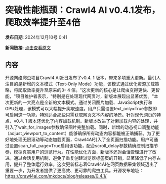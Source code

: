 # 突破性能瓶颈：Crawl4 AI v0.4.1发布，爬取效率提升至4倍

**发布日期**: 2024年12月10号 0:41

**新闻链接**: [点击查看原文](https://www.aibase.com/zh/news/13798)

## 内容

开源网络爬虫项目Crawl4 AI近日发布了v0.4. 1 版本，带来多项重大更新。最引人注目的是新增的文本模式（Text-Only Mode）功能，该模式通过优化资源加载策略，将爬取效率提升至原来的3- 4 倍。"这次更新的核心是让爬虫变得更快、更智能，"项目维护者表示，"特别是在处理现代网页时，新版本展现出显著优势。"本次更新的一大亮点是全新的文本模式。通过关闭图片加载、JavaScript执行和GPU处理，该模式可以大幅提升爬取速度。用户只需设置text_only=True参数即可启用这一功能，特别适合那些只需获取网页文本内容的场景。针对现代网页的特点，v0.4. 1 版本还优化了内容加载机制。新版本改进了对懒加载内容的处理，并引入了wait_for_images参数确保图片完整加载。同时，新增的动态视口调整功能（adjust_viewport_to_content）能够确保所有动态内容都能被正确捕获。为了更好地处理无限滚动等动态加载页面，Crawl4AI引入了全页面扫描功能。用户可通过设置scan_full_page=True启用该功能，配合scroll_delay参数精确控制扫描节奏，模拟真实用户的浏览行为。在性能优化方面，新版本还对会话管理进行了改进。通过会话复用机制，避免了重复创建浏览器标签页的开销，显著降低了内存占用，提升了整体运行效率。这次更新标志着Crawl4AI在网页数据采集领域迈出了重要一步，为开发者提供了更高效、更可靠的爬虫工具。开源发布地址：https://crawl4ai.com/mkdocs/blog/releases/0.4.1/
